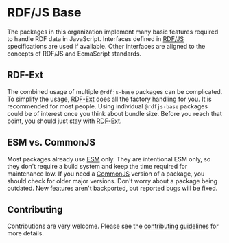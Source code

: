 # RDF/JS Base

The packages in this organization implement many basic features required to handle RDF data in JavaScript.
Interfaces defined in [RDF/JS](http://rdf.js.org/) specifications are used if available.
Other interfaces are aligned to the concepts of RDF/JS and EcmaScript standards.

## RDF-Ext

The combined usage of multiple `@rdfjs-base` packages can be complicated.
To simplify the usage, [RDF-Ext](https://rdf-ext.org/) does all the factory handling for you.
It is recommended for most people.
Using individual `@rdfjs-base` packages could be of interest once you think about bundle size.
Before you reach that point, you should just stay with [RDF-Ext](https://rdf-ext.org/).

## ESM vs. CommonJS

Most packages already use [ESM](https://developer.mozilla.org/en-US/docs/Web/JavaScript/Guide/Modules) only.
They are intentional ESM only, so they don't require a build system and keep the time required for maintenance low.
If you need a [CommonJS](https://nodejs.org/docs/latest/api/modules.html) version of a package, you should check for older major versions.
Don't worry about a package being outdated.
New features aren't backported, but reported bugs will be fixed.

## Contributing

Contributions are very welcome.
Please see the [contributing guidelines](https://github.com/bergos/open-source-software/blob/master/CONTRIBUTING.md) for more details.  

